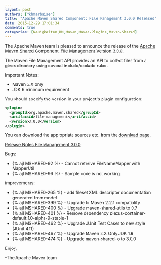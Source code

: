```yaml
---
layout: post
authors: ["khmarbaise"]
title: "Apache Maven Shared Component: File Management 3.0.0 Released"
date: 2015-12-29 17:01:34
comments: true
categories: [Neuigkeiten,BM,Maven,Maven-Plugins,Maven-Shared]
---
```

The Apache Maven team is pleased to announce the release of the 
[Apache Maven Shared Component: File Management Version 3.0.0](https://maven.apache.org/shared/file-management/).

The Maven File Management API provides an API to collect files from a given
directory using several include/exclude rules.
 
Important Notes:

 * Maven 3.X only
 * JDK 6 minimum requirement

You should specify the version in your project's plugin configuration:

``` xml 
<plugin>
  <groupId>org.apache.maven.shared</groupId>
  <artifactId>file-management</artifactId>
  <version>3.0.0</version>
</plugin>
```

You can download the appropriate sources etc. from the [download page](https://maven.apache.org/shared/file-management/download.cgi).

<!-- more -->
 
[Release Notes File Management 3.0.0](https://issues.apache.org/jira/secure/ReleaseNote.jspa?projectId=12317922&amp;version=12331511
)

Bugs:

 * {% ajl MSHARED-92 %} -  Cannot retreive FileNameMapper with MapperUtil
 * {% ajl MSHARED-96 %} -  Sample code is not working

Improvements:

 * {% ajl MSHARED-265 %} -  add fileset XML descriptor documentation generated from model
 * {% ajl MSHARED-399 %} -  Upgrade to Maven 2.2.1 compatiblity
 * {% ajl MSHARED-400 %} -  Upgrade maven-shared-utils to 0.7
 * {% ajl MSHARED-401 %} -  Remove dependency plexus-container-default:1.0-alpha-9-stable-1
 * {% ajl MSHARED-462 %} -  Upgrade JUnit Test Cases to new style (JUnit 4.11)
 * {% ajl MSHARED-467 %} -  Upgrade Maven 3.X Only JDK 1.6
 * {% ajl MSHARED-474 %} -  Upgrade maven-shared-io to 3.0.0
 
Enjoy,
 
-The Apache Maven team
